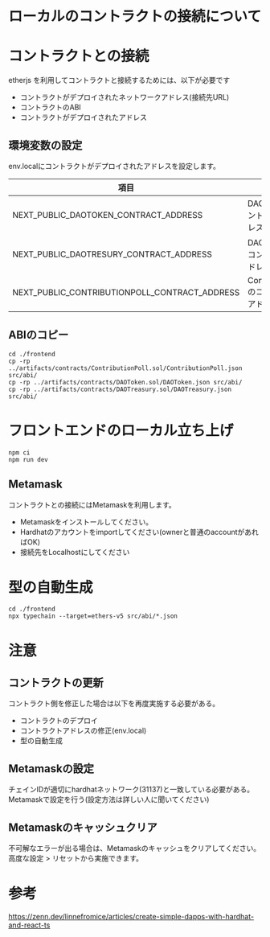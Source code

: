 

# ローカルのコントラクトの接続について

# コントラクトとの接続
etherjs を利用してコントラクトと接続するためには、以下が必要です

* コントラクトがデプロイされたネットワークアドレス(接続先URL)
* コントラクトのABI
* コントラクトがデプロイされたアドレス

## 環境変数の設定
env.localにコントラクトがデプロイされたアドレスを設定します。  

|項目|内容|
|---|---|
|NEXT_PUBLIC_DAOTOKEN_CONTRACT_ADDRESS|DAOTokenのコントラクトアドレス|
|NEXT_PUBLIC_DAOTRESURY_CONTRACT_ADDRESS|DAOTresuryのコントラクトアドレス|
|NEXT_PUBLIC_CONTRIBUTIONPOLL_CONTRACT_ADDRESS|ContributionPollのコントラクトアドレス|
## ABIのコピー
```
cd ./frontend
cp -rp ../artifacts/contracts/ContributionPoll.sol/ContributionPoll.json src/abi/
cp -rp ../artifacts/contracts/DAOToken.sol/DAOToken.json src/abi/
cp -rp ../artifacts/contracts/DAOTreasury.sol/DAOTreasury.json src/abi/
```

# フロントエンドのローカル立ち上げ

```
npm ci
npm run dev
```

## Metamask
コントラクトとの接続にはMetamaskを利用します。

* Metamaskをインストールしてください。
* Hardhatのアカウントをimportしてください(ownerと普通のaccountがあればOK)
* 接続先をLocalhostにしてください



# 型の自動生成

```
cd ./frontend
npx typechain --target=ethers-v5 src/abi/*.json
```

# 注意
## コントラクトの更新
コントラクト側を修正した場合は以下を再度実施する必要がある。
* コントラクトのデプロイ
* コントラクトアドレスの修正(env.local)
* 型の自動生成

## Metamaskの設定
チェインIDが適切にhardhatネットワーク(31137)と一致している必要がある。
Metamaskで設定を行う(設定方法は詳しい人に聞いてください)

## Metamaskのキャッシュクリア
不可解なエラーが出る場合は、Metamaskのキャッシュをクリアしてください。
高度な設定 > リセットから実施できます。
# 参考
https://zenn.dev/linnefromice/articles/create-simple-dapps-with-hardhat-and-react-ts